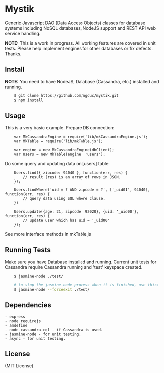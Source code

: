 Mystik
======

Generic Javascript DAO (Data Access Objects) classes for database systems including NoSQL databases, NodeJS support and REST API web service handling.

**NOTE:** This is a work in progress. All working features are covered in unit tests. Please help implement engines for other databases or fix defects. Thanks.

## Install

**NOTE:** You need to have NodeJS, Database (Cassandra, etc.) installed and running.

```sh
    $ git clone https://github.com/ngduc/mystik.git
    $ npm install
```

## Usage

This is a very basic example. Prepare DB connection:

```
    var MkCassandraEngine = require('lib/mkCassandraEngine.js');
    var MkTable = require('lib/mkTable.js');

    var engine = new MkCassandraEngine(dbClient);
    var Users = new MkTable(engine, 'users');
```

Do some query and updating data on [users] table:

```
    Users.find({ zipcode: 94040 }, function(err, res) {
        // result (res) is an array of rows in JSON.
    });

    Users.findWhere('uid = ? AND zipcode = ?', ['_uid01', 94040], function(err, res) {
        // query data using SQL where clause.
    })

    Users.update({age: 21, zipcode: 92020}, {uid: '_uid00'}, function(err, res) {
        // update user which has uid = '_uid00'
    });
```

See more interface methods in mkTable.js

## Running Tests

Make sure you have Database installed and running. Current unit tests for Cassandra require Cassandra running and 'test' keyspace created.

```sh
    $ jasmine-node ./test/

    # to stop the jasmine-node process when it is finished, use this:
    $ jasmine-node --forceexit ./test/
```

## Dependencies

    - express
    - node requirejs
    - amdefine
    - node-cassandra-cql - if Cassandra is used.
    - jasmine-node - for unit testing.
    - async - for unit testing.

## License

(MIT License)